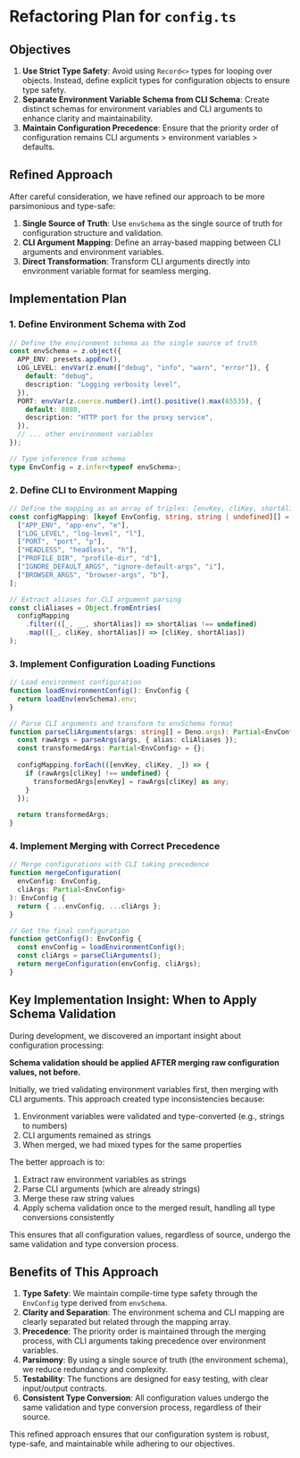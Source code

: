 # Refactoring Plan for `config.ts`

## Objectives
1. **Use Strict Type Safety**: Avoid using `Record<>` types for looping over objects. Instead, define explicit types for configuration objects to ensure type safety.
2. **Separate Environment Variable Schema from CLI Schema**: Create distinct schemas for environment variables and CLI arguments to enhance clarity and maintainability.
3. **Maintain Configuration Precedence**: Ensure that the priority order of configuration remains CLI arguments > environment variables > defaults.

## Refined Approach

After careful consideration, we have refined our approach to be more parsimonious and type-safe:

1. **Single Source of Truth**: Use `envSchema` as the single source of truth for configuration structure and validation.
2. **CLI Argument Mapping**: Define an array-based mapping between CLI arguments and environment variables.
3. **Direct Transformation**: Transform CLI arguments directly into environment variable format for seamless merging.

## Implementation Plan

### 1. Define Environment Schema with Zod

```typescript
// Define the environment schema as the single source of truth
const envSchema = z.object({
  APP_ENV: presets.appEnv(),
  LOG_LEVEL: envVar(z.enum(["debug", "info", "warn", "error"]), {
    default: "debug",
    description: "Logging verbosity level",
  }),
  PORT: envVar(z.coerce.number().int().positive().max(65535), {
    default: 8888,
    description: "HTTP port for the proxy service",
  }),
  // ... other environment variables
});

// Type inference from schema
type EnvConfig = z.infer<typeof envSchema>;
```

### 2. Define CLI to Environment Mapping

```typescript
// Define the mapping as an array of triples: [envKey, cliKey, shortAlias]
const configMapping: [keyof EnvConfig, string, string | undefined][] = [
  ["APP_ENV", "app-env", "e"],
  ["LOG_LEVEL", "log-level", "l"],
  ["PORT", "port", "p"],
  ["HEADLESS", "headless", "h"],
  ["PROFILE_DIR", "profile-dir", "d"],
  ["IGNORE_DEFAULT_ARGS", "ignore-default-args", "i"],
  ["BROWSER_ARGS", "browser-args", "b"],
];

// Extract aliases for CLI argument parsing
const cliAliases = Object.fromEntries(
  configMapping
    .filter(([_, __, shortAlias]) => shortAlias !== undefined)
    .map(([_, cliKey, shortAlias]) => [cliKey, shortAlias])
);
```

### 3. Implement Configuration Loading Functions

```typescript
// Load environment configuration
function loadEnvironmentConfig(): EnvConfig {
  return loadEnv(envSchema).env;
}

// Parse CLI arguments and transform to envSchema format
function parseCliArguments(args: string[] = Deno.args): Partial<EnvConfig> {
  const rawArgs = parseArgs(args, { alias: cliAliases });
  const transformedArgs: Partial<EnvConfig> = {};
  
  configMapping.forEach(([envKey, cliKey, _]) => {
    if (rawArgs[cliKey] !== undefined) {
      transformedArgs[envKey] = rawArgs[cliKey] as any;
    }
  });
  
  return transformedArgs;
}
```

### 4. Implement Merging with Correct Precedence

```typescript
// Merge configurations with CLI taking precedence
function mergeConfiguration(
  envConfig: EnvConfig,
  cliArgs: Partial<EnvConfig>
): EnvConfig {
  return { ...envConfig, ...cliArgs };
}

// Get the final configuration
function getConfig(): EnvConfig {
  const envConfig = loadEnvironmentConfig();
  const cliArgs = parseCliArguments();
  return mergeConfiguration(envConfig, cliArgs);
}
```

## Key Implementation Insight: When to Apply Schema Validation

During development, we discovered an important insight about configuration processing:

**Schema validation should be applied AFTER merging raw configuration values, not before.**

Initially, we tried validating environment variables first, then merging with CLI arguments. This approach created type inconsistencies because:

1. Environment variables were validated and type-converted (e.g., strings to numbers)
2. CLI arguments remained as strings
3. When merged, we had mixed types for the same properties

The better approach is to:
1. Extract raw environment variables as strings
2. Parse CLI arguments (which are already strings)
3. Merge these raw string values
4. Apply schema validation once to the merged result, handling all type conversions consistently

This ensures that all configuration values, regardless of source, undergo the same validation and type conversion process.

## Benefits of This Approach

1. **Type Safety**: We maintain compile-time type safety through the `EnvConfig` type derived from `envSchema`.
2. **Clarity and Separation**: The environment schema and CLI mapping are clearly separated but related through the mapping array.
3. **Precedence**: The priority order is maintained through the merging process, with CLI arguments taking precedence over environment variables.
4. **Parsimony**: By using a single source of truth (the environment schema), we reduce redundancy and complexity.
5. **Testability**: The functions are designed for easy testing, with clear input/output contracts.
6. **Consistent Type Conversion**: All configuration values undergo the same validation and type conversion process, regardless of their source.

This refined approach ensures that our configuration system is robust, type-safe, and maintainable while adhering to our objectives.
